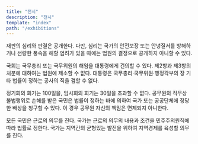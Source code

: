 ```yaml
---
title: "전시"
description: "전시"
template: "index"
path: "/exhibitions"
---
```


재판의 심리와 판결은 공개한다. 다만, 심리는 국가의 안전보장 또는 안녕질서를 방해하거나 선량한 풍속을 해할 염려가 있을 때에는 법원의 결정으로 공개하지 아니할 수 있다.

국회는 국무총리 또는 국무위원의 해임을 대통령에게 건의할 수 있다. 제2항과 제3항의 처분에 대하여는 법원에 제소할 수 없다. 대통령은 국무총리·국무위원·행정각부의 장 기타 법률이 정하는 공사의 직을 겸할 수 없다.

정기회의 회기는 100일을, 임시회의 회기는 30일을 초과할 수 없다. 공무원의 직무상 불법행위로 손해를 받은 국민은 법률이 정하는 바에 의하여 국가 또는 공공단체에 정당한 배상을 청구할 수 있다. 이 경우 공무원 자신의 책임은 면제되지 아니한다.

모든 국민은 근로의 의무를 진다. 국가는 근로의 의무의 내용과 조건을 민주주의원칙에 따라 법률로 정한다. 국가는 지역간의 균형있는 발전을 위하여 지역경제를 육성할 의무를 진다.